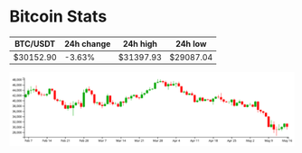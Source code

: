 # Bitcoin Stats

BTC/USDT|24h change|24h high|24h low|
|---|---|---|---|
|$30152.90|-3.63%|$31397.93|$29087.04|

<img src="./chart.svg">
